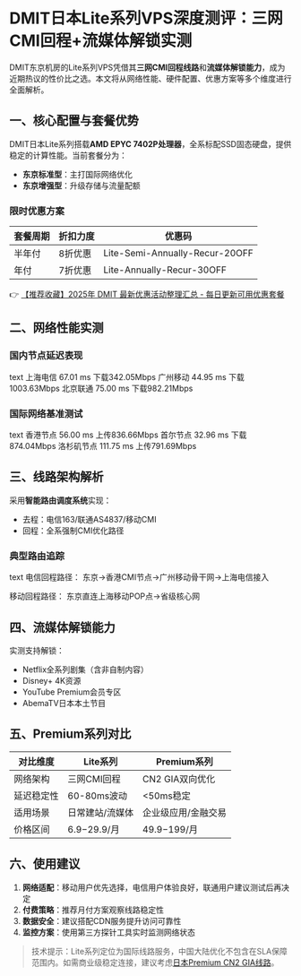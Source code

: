 # DMIT日本Lite系列VPS深度测评：三网CMI回程+流媒体解锁实测

DMIT东京机房的Lite系列VPS凭借其**三网CMI回程线路**和**流媒体解锁能力**，成为近期热议的性价比之选。本文将从网络性能、硬件配置、优惠方案等多个维度进行全面解析。

## 一、核心配置与套餐优势
DMIT日本Lite系列搭载**AMD EPYC 7402P处理器**，全系标配SSD固态硬盘，提供稳定的计算性能。当前套餐分为：
- **东京标准型**：主打国际网络优化
- **东京增强型**：升级存储与流量配额

### 限时优惠方案
| 套餐周期 | 折扣力度 | 优惠码               |
|----------|----------|----------------------|
| 半年付   | 8折优惠  | Lite-Semi-Annually-Recur-20OFF |
| 年付     | 7折优惠  | Lite-Annually-Recur-30OFF      |

👉 [【推荐收藏】2025年 DMIT 最新优惠活动整理汇总 - 每日更新可用优惠套餐](https://bit.ly/dmit_coupon)

## 二、网络性能实测
### 国内节点延迟表现
text
上海电信     67.01 ms   下载342.05Mbps
广州移动     44.95 ms   下载1003.63Mbps 
北京联通     75.00 ms   下载982.21Mbps

### 国际网络基准测试
text
香港节点     56.00 ms   上传836.66Mbps
首尔节点     32.96 ms   下载874.04Mbps
洛杉矶节点   111.75 ms  上传791.69Mbps

## 三、线路架构解析
采用**智能路由调度系统**实现：
- 去程：电信163/联通AS4837/移动CMI
- 回程：全系强制CMI优化路径

### 典型路由追踪
text
电信回程路径：
东京→香港CMI节点→广州移动骨干网→上海电信接入

移动回程路径：
东京直连上海移动POP点→省级核心网

## 四、流媒体解锁能力
实测支持解锁：
- Netflix全系列剧集（含非自制内容）
- Disney+ 4K资源
- YouTube Premium会员专区
- AbemaTV日本本土节目

## 五、Premium系列对比
| 对比维度       | Lite系列          | Premium系列       |
|----------------|-------------------|-------------------|
| 网络架构       | 三网CMI回程       | CN2 GIA双向优化   |
| 延迟稳定性     | 60-80ms波动       | <50ms稳定         |
| 适用场景       | 日常建站/流媒体   | 企业级应用/金融交易 |
| 价格区间       | $6.9-$29.9/月    | $49.9-$199/月     |

## 六、使用建议
1. **网络适配**：移动用户优先选择，电信用户体验良好，联通用户建议测试后再决定
2. **付费策略**：推荐月付方案观察线路稳定性
3. **数据安全**：建议搭配CDN服务提升访问可靠性
4. **监控方案**：使用第三方探针工具实时监测网络状态

> 技术提示：Lite系列定位为国际线路服务，中国大陆优化不包含在SLA保障范围内。如需商业级稳定连接，建议考虑[日本Premium CN2 GIA线路](https://bit.ly/dmit_coupon)。